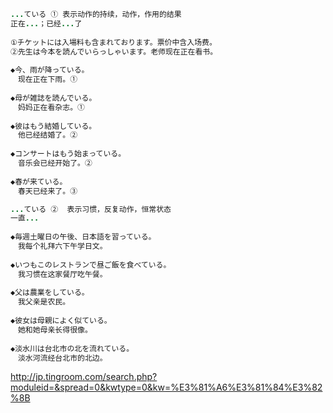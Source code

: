```java
...ている ① 表示动作的持续，动作，作用的结果
正在...；已经...了
 
①チケットには入場料も含まれております。票价中含入场费。
②先生は今本を読んでいらっしゃいます。老师现在正在看书。
 
◆今、雨が降っている。
　现在正在下雨。①
 
◆母が雑誌を読んでいる。
　妈妈正在看杂志。①
 
◆彼はもう結婚している。
　他已经结婚了。②
 
◆コンサートはもう始まっている。
　音乐会已经开始了。②
 
◆春が来ている。
　春天已经来了。③
```

```java
...ている ②  表示习惯，反复动作，恒常状态
一直...
 
◆毎週土曜日の午後、日本語を習っている。
　我每个礼拜六下午学日文。
 
◆いつもこのレストランで昼ご飯を食べている。
　我习惯在这家餐厅吃午餐。
 
◆父は農業をしている。
　我父亲是农民。
 
◆彼女は母親によく似ている。
　她和她母亲长得很像。
 
◆淡水川は台北市の北を流れている。　
　淡水河流经台北市的北边。
```

<http://jp.tingroom.com/search.php?moduleid=&spread=0&kwtype=0&kw=%E3%81%A6%E3%81%84%E3%82%8B>